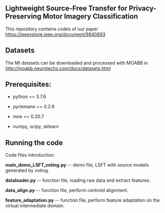 ## Lightweight Source-Free Transfer for Privacy-Preserving Motor Imagery Classification

This repository contains codes of our paper https://ieeexplore.ieee.org/document/9840893



## Datasets
The MI datasets can be downloaded and processed with MOABB in http://moabb.neurotechx.com/docs/datasets.html




## Prerequisites:

- python == 3.7.6

- pyriemann == 0.2.6

- mne == 0.20.7

- numpy, scipy, sklearn

  

## Running the code


Code files introduction:

**main_demo_LSFT_voting.py** -- demo file, LSFT with source models generated by voting.

**dataloader.py** -- function file, loading raw data and extract features.

**data_align.py** -- function file, perform centroid alignment.

**feature_adaptation.py** -- function file,  perform feature adaptation on the virtual intermediate domain.

